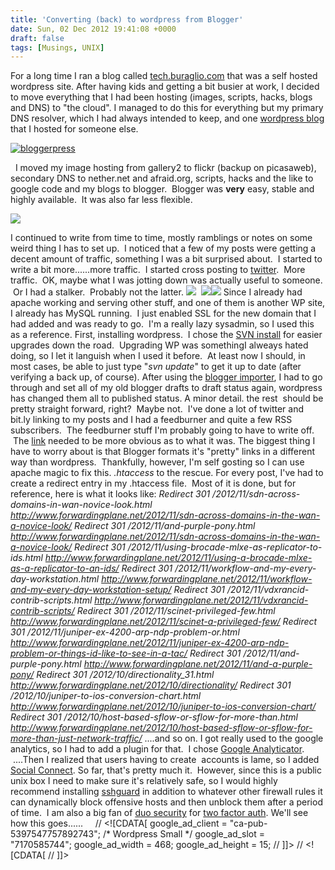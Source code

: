 ```yaml
---
title: 'Converting (back) to wordpress from Blogger'
date: Sun, 02 Dec 2012 19:41:08 +0000
draft: false
tags: [Musings, UNIX]
---
```


For a long time I ran a blog called [tech.buraglio.com](http://www.forwardingplane.net) that was a self hosted wordpress site. After having kids and getting a bit busier at work, I decided to move everything that I had been hosting (images, scripts, hacks, blogs and DNS) to "the cloud". I managed to do this for everything but my primary DNS resolver, which I had always intended to keep, and one [wordpress blog](http://www.shitenonions.com) that I hosted for someone else.

[![](http://www.forwardingplane.net/wp-content/uploads/2012/12/bloggerpress-300x200.jpg "bloggerpress")](http://www.forwardingplane.net/wp-content/uploads/2012/12/bloggerpress.jpg)

  I moved my image hosting from gallery2 to flickr (backup on picasaweb), secondary DNS to nether.net and afraid.org, scripts, hacks and the like to google code and my blogs to blogger.  Blogger was **very** easy, stable and highly available.  It was also far less flexible.

![](http://www.undertheradarblog.com/wp-content/uploads/2011/12/Top-5-Best-Free-Cloud-Storage-Services-That-You-Need-And-Are-Useful.png)

I continued to write from time to time, mostly ramblings or notes on some weird thing I has to set up.  I noticed that a few of my posts were getting a decent amount of traffic, something I was a bit surprised about.  I started to write a bit more......more traffic.  I started cross posting to [twitter](http://www.twitter.com/buraglio).  More traffic.  OK, maybe what I was jotting down was actually useful to someone.  Or I had a stalker.  Probably not the latter. ![](http://blog.dreamhost.com/wp-content/uploads/2009/09/23-wordpress_logo.png)  ![](http://www.decodeunicode.org/en/u+003e/data/glyph/196x196/003E.gif)![](http://upload.wikimedia.org/wikipedia/commons/thumb/3/31/Blogger.svg/256px-Blogger.svg.png) Since I already had apache working and serving other stuff, and one of them is another WP site, I already has MySQL running.  I just enabled SSL for the new domain that I had added and was ready to go.  I'm a really lazy sysadmin, so I used this as a reference. First, installing wordpress.  I chose the [SVN install](http://codex.wordpress.org/Installing/Updating_WordPress_with_Subversion) for easier upgrades down the road.  Upgrading WP was somethingI alweays hated doing, so I let it languish when I used it before.  At least now I should, in most cases, be able to just type "_svn update_" to get it up to date (after verifying a back up, of course). After using the [blogger importer](http://wordpress.org/extend/plugins/blogger-importer/), I had to go through and set all of my old blogger drafts to draft status again, wordpress has changed them all to published status. A minor detail. the rest  should be pretty straight forward, right?  Maybe not.  I've done a lot of twitter and bit.ly linking to my posts and I had a feedburner and quite a few RSS subscribers.  The feedburner stuff I'm probably going to have to write off.  The [link](http://feeds.feedburner.com/forwardingplane/WszR) needed to be more obvious as to what it was. The biggest thing I have to worry about is that Blogger formats it's "pretty" links in a different way than wordpress.  Thankfully, however, I'm self gosting so I can use apache magic to fix this. _.htaccess_ to the rescue. For every post, I've had to create a redirect entry in my .htaccess file.  Most of it is done, but for reference, here is what it looks like: _Redirect 301 /2012/11/sdn-across-domains-in-wan-novice-look.html http://www.forwardingplane.net/2012/11/sdn-across-domains-in-the-wan-a-novice-look/_ _Redirect 301 /2012/11/and-purple-pony.html http://www.forwardingplane.net/2012/11/sdn-across-domains-in-the-wan-a-novice-look/_ _Redirect 301 /2012/11/using-brocade-mlxe-as-replicator-to-ids.html http://www.forwardingplane.net/2012/11/using-a-brocade-mlxe-as-a-replicator-to-an-ids/_ _Redirect 301 /2012/11/workflow-and-my-every-day-workstation.html http://www.forwardingplane.net/2012/11/workflow-and-my-every-day-workstation-setup/_ _Redirect 301 /2012/11/vdxrancid-contrib-scripts.html http://www.forwardingplane.net/2012/11/vdxrancid-contrib-scripts/_ _Redirect 301 /2012/11/scinet-privileged-few.html http://www.forwardingplane.net/2012/11/scinet-a-privileged-few/_ _Redirect 301 /2012/11/juniper-ex-4200-arp-ndp-problem-or.html http://www.forwardingplane.net/2012/11/juniper-ex-4200-arp-ndp-problem-or-things-id-like-to-see-in-a-tac/_ _Redirect 301 /2012/11/and-purple-pony.html http://www.forwardingplane.net/2012/11/and-a-purple-pony/_ _Redirect 301 /2012/10/directionality\_31.html http://www.forwardingplane.net/2012/10/directionality/_ _Redirect 301 /2012/10/juniper-to-ios-conversion-chart.html http://www.forwardingplane.net/2012/10/juniper-to-ios-conversion-chart/_ _Redirect 301 /2012/10/host-based-sflow-or-sflow-for-more-than.html http://www.forwardingplane.net/2012/10/host-based-sflow-or-sflow-for-more-than-just-network-traffic/_ ....and so on. I got really used to the google analytics, so I had to add a plugin for that.  I chose [Google Analyticator](http://wordpress.org/extend/plugins/google-analyticator/).  ....Then I realized that users having to create  accounts is lame, so I added [Social Connect](http://wordpress.org/extend/plugins/social-connect/). So far, that's pretty much it.  However, since this is a public unix box I need to make sure it's relatively safe, so I would highly recommend installing [sshguard](http://www.sshguard.net) in addition to whatever other firewall rules it can dynamically block offensive hosts and then unblock them after a period of time.  I am also a big fan of [duo security](http://www.duosecurity.com) for [two factor auth](http://en.wikipedia.org/wiki/Two-factor_authentication). We'll see how this goes......     // <!\[CDATA\[ google\_ad\_client = "ca-pub-5397547757892743"; /\* Wordpress Small \*/ google\_ad\_slot = "7170585744"; google\_ad\_width = 468; google\_ad\_height = 15; // \]\]> // <!\[CDATA\[ // \]\]>